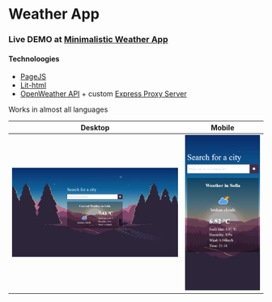 # Weather App
### Live DEMO at [Minimalistic Weather App](https://minimalistic-weather-forecast.onrender.com/)

#### Technoloogies

- [PageJS](https://visionmedia.github.io/page.js/)
- [Lit-html](https://lit.dev/docs/v1/lit-html/introduction/)
- [OpenWeather API](https://openweathermap.org/) + custom [Express Proxy Server](https://github.com/flnx/Express-Proxy/)

Works in almost all languages
 
Desktop                    |  Mobile
:-------------------------:|:-------------------------:
![](./intro/desktop.png)   |  ![](./intro/mobile.png) 
